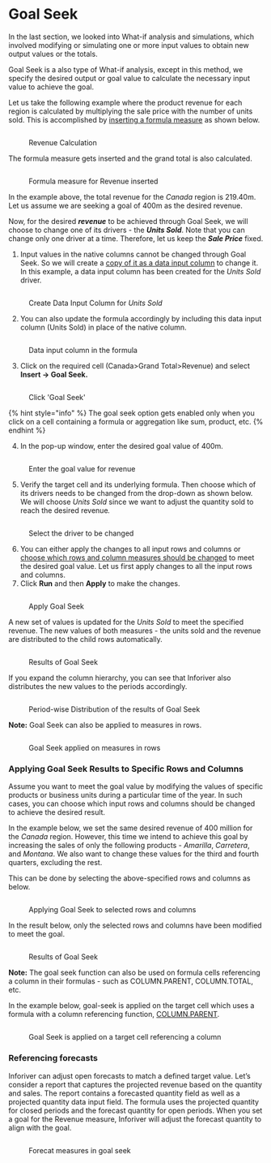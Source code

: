 # Goal Seek

In the last section, we looked into What-if analysis and simulations, which involved modifying or simulating one or more input values to obtain new output values or the totals.

Goal Seek is a also type of What-if analysis, except in this method, we specify the desired output or goal value to calculate the necessary input value to achieve the goal.

Let us take the following example where the product revenue for each region is calculated by multiplying the sale price with the number of units sold. This is accomplished by [inserting a formula measure](../4.-adding-business-logic-and-formulae/insert-calculated-columns.md#id-1.-visual-measure) as shown below.

<figure><img src="../../.gitbook/assets/image (571).png" alt=""><figcaption><p>Revenue Calculation</p></figcaption></figure>

The formula measure gets inserted and the grand total is also calculated.

<figure><img src="../../.gitbook/assets/image (580).png" alt=""><figcaption><p>Formula measure for Revenue inserted</p></figcaption></figure>

In the example above, the total revenue for the _Canada_ region is 219.40m. Let us assume we are seeking a goal of 400m as the desired revenue.&#x20;

Now, for the desired _**revenue**_ to be achieved through Goal Seek, we will choose to change one of its drivers - the _**Units Sold**_. Note that you can change only one driver at a time. Therefore, let us keep the _**Sale Price**_ fixed.

1. Input values in the native columns cannot be changed through Goal Seek. So we will create a [copy of it as a data input column](../4.-adding-business-logic-and-formulae/insert-manual-input-columns/insert-manual-input-columns.md#ii-copy-from-another-series) to change it. In this example, a data input column has been created for the _Units Sold_ driver.&#x20;

<figure><img src="../../.gitbook/assets/image (581).png" alt=""><figcaption><p>Create Data Input Column for <em>Units Sold</em></p></figcaption></figure>

2. You can also update the formula accordingly by including this data input column (Units Sold) in place of the native column.

<figure><img src="../../.gitbook/assets/image (573).png" alt=""><figcaption><p>Data input column in the formula</p></figcaption></figure>

3. Click on the required cell (Canada>Grand Total>Revenue) and select **Insert -> Goal Seek.**

<figure><img src="../../.gitbook/assets/image (574).png" alt=""><figcaption><p>Click 'Goal Seek'</p></figcaption></figure>

{% hint style="info" %}
The goal seek option gets enabled only when you click on a cell containing a formula or aggregation like sum, product, etc.
{% endhint %}

4. In the pop-up window, enter the desired goal value of 400m.

<figure><img src="../../.gitbook/assets/image (719) (2).png" alt=""><figcaption><p>Enter the goal value for revenue</p></figcaption></figure>

5. Verify the target cell and its underlying formula. Then choose which of its drivers needs to be changed from the drop-down as shown below. We will choose _Units Sold_ since we want to adjust the quantity sold to reach the desired revenu&#x65;_._&#x20;

<figure><img src="../../.gitbook/assets/image (721) (1).png" alt=""><figcaption><p>Select the driver to be changed</p></figcaption></figure>

6. You can either apply the changes to all input rows and columns or [choose which rows and column measures should be changed](goal-seek.md#applying-goal-seek-results-to-specific-rows-and-columns) to meet the desired goal value. Let us first apply changes to all the input rows and columns.
7. Click **Run** and then **Apply** to make the changes.

<figure><img src="../../.gitbook/assets/image (723) (1).png" alt=""><figcaption><p>Apply Goal Seek</p></figcaption></figure>

A new set of values is updated for the _Units Sold_ to meet the specified revenue. The new values of both measures - the units sold and the revenue are distributed to the child rows automatically.

<figure><img src="../../.gitbook/assets/image (578).png" alt=""><figcaption><p>Results of Goal Seek</p></figcaption></figure>

If you expand the column hierarchy, you can see that Inforiver also distributes the new values to the periods accordingly.

<figure><img src="../../.gitbook/assets/image (579).png" alt=""><figcaption><p>Period-wise Distribution of the results of Goal Seek</p></figcaption></figure>

**Note:** Goal Seek can also be applied to measures in rows.

<figure><img src="../../.gitbook/assets/image (582).png" alt=""><figcaption><p>Goal Seek applied on measures in rows</p></figcaption></figure>

### Applying Goal Seek Results to Specific Rows and Columns

Assume you want to meet the goal value by modifying the values of specific products or business units during a particular time of the year. In such cases, you can choose which input rows and columns should be changed to achieve the desired result.

In the example below, we set the same desired revenue of 400 million for the _Canada_ region. However, this time we intend to achieve this goal by increasing the sales of only the following products - _Amarilla_, _Carretera_, and _Montana_. We also want to change these values for the third and fourth quarters, excluding the rest.

This can be done by selecting the above-specified rows and columns as below.

<figure><img src="../../.gitbook/assets/4.1.1. filtering in goal seek.png" alt=""><figcaption><p>Applying Goal Seek to selected rows and columns</p></figcaption></figure>

In the result below, only the selected rows and columns have been modified to meet the goal.

<figure><img src="../../.gitbook/assets/4.1.2. filtering in goal seek-2.png" alt=""><figcaption><p>Results of Goal Seek</p></figcaption></figure>



**Note:** The goal seek function can also be used on formula cells referencing a column in their formulas - such as COLUMN.PARENT, COLUMN.TOTAL, etc.

In the example below, goal-seek is applied on the target cell which uses a formula with a column referencing function, [COLUMN.PARENT](../../formula-syntax/identifiers/column.parent.md).&#x20;

<figure><img src="../../.gitbook/assets/4.2.2..png" alt=""><figcaption><p>Goal Seek is applied on a target cell referencing a column</p></figcaption></figure>

### Referencing forecasts

Inforiver can adjust open forecasts to match a defined target value. Let’s consider a report that captures the projected revenue based on the quantity and sales. The report contains a forecasted quantity field as well as a projected quantity data input field. The formula uses the projected quantity for closed periods and the forecast quantity for open periods. When you set a goal for the Revenue measure, Inforiver will adjust the forecast quantity to align with the goal.

<figure><img src="../../.gitbook/assets/image (1099).png" alt=""><figcaption><p>Forecat measures in goal seek</p></figcaption></figure>
